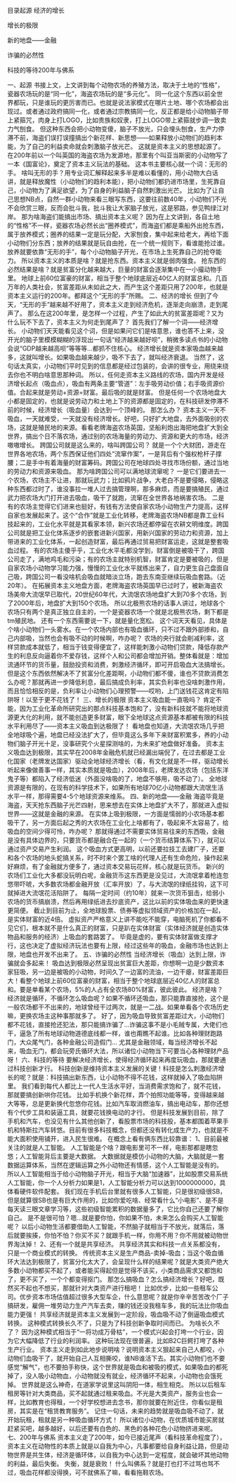 目录起源
经济的增长

增长的极限

新的地盘——金融

诈骗的必然性

科技的等待200年与佛系

一、起源
  书接上文，上文讲到每个动物农场的养殖方法，取决于土地的“性格”，瓷器农场玩的是“同一化”，海盗农场玩的是“多元化”。 同一化这个东西以前全世界都玩，只是谁玩的更厉害而已。也就是说法家模式在哪片土地、哪个农场都会出现过。或者通过政府搞同一化，或者通过宗教搞同一化，反正都是给小动物脑子带上紧箍咒，肉身上打LOGO，比如贵族和奴隶，打上LOGO带上紧箍就步调一致卖力气刨食。 但这种东西会把小动物变傻，脑子不放光，只会埋头刨食，生产力停滞不前，海盗们误打误撞搞出个新花样、新思想——如果释放小动物们的趋利本能，为了自己的利益卖命就会刺激脑子放光芒。 这就是资本主义的思想起源了。 在200年前以一个叫英国的海盗农场为发源地，那里有个叫亚当斯密的小动物写了一本《国富论》，奠定了资本主义玩法的基础。 这本书主要核心就一个词：无形的手。 啥叫无形的手？用专业词汇解释起来多半是难以看懂的，用小动物大白话讲，就是释放魔性（小动物们的趋利本能），把小动物们都扔进市场里，生死靠自己，小动物为了满足欲望，为了自身的利益脑子自然刺激出光芒。 比如为了让自己思想NB点，自然一群小动物来看三眼写东西，这要往前数40年，小动物们不光不会欣赏三眼，反而会批斗我，批斗我让大家脑子放光，这是邪路，参见鸭绿江对岸。 那为啥海盗们能搞出市场、搞出资本主义呢？ 因为在上文讲到，各自土地的“性格”不一样，瓷器农场必然长出“圈养模式”，而海盗们都是乘船外出抢东西，属于放养模式；圈养的结果一定是玩分配，大家刨食，集中起来给老大，再给下面小动物们分东西；放养的结果就是玩自由抢，在一个统一规则下，看谁能抢过谁。放养就要依靠“无形的手”，每个小动物脑子开光，在市场上生死靠自己的抢夺能力。 所以资本主义的本质是啥？就是抢东西。资本主义就是弱肉强食。 抢东西的必然结果是啥？就是贫富分化越来越大，巨量的财富会逐渐集中在一小撮动物手里。 地球上前60位富豪的财富，相当于整个地球底层近40亿人的财富总和。几百万年的人类社会，贫富差距从未如此之大，而产生这个差距只用了200年，也就是资本主义运行的200年。都拜这个“无形的手”所赐。  二、经济的增长  但到了今天，“无形的手”越来越不好用了，资本主义走到经济危机，逐渐走向崩溃，走到尾声了。 那么在这200年里，是怎样一个过程，产生了如此大的贫富差距呢？又为什么玩不下去了，资本主义为何走到尾声了？ 首先我们了解一个词——经济增长。 小动物们天天能看见这个词，但是如果问它们是啥意思，谁也答不上来，没开光的脑子里模模糊糊的浮现出一句话“经济越来越好呗”，稍微多读点书的小动物会说“GDP越来越高呗”等等等…都抓不住核心。 经济增长就是资本家吸血越来越多，这就叫增长。如果吸血越来越少，吸不下去了，就叫经济衰退。 当然了，这句话太真实，小动物们平时见到的信息都是经过包装的，会讲的很专业，用绕来绕去你也不明白啥意思那种词。 所以，任何走资本主义路线的农场，国内开发是经济增长起点（吸血点），吸血有两条主要“管道”：左手吸劳动价值；右手吸资源价值。合起来就是劳动+资源=财富。最后吸的就是财富。 但是任何一个农场地盘大小都是固定的，也就是说劳动力和土地上下的资源都是固定的，在科技研发停滞不前的时候，经济增长（吸血量）会达到一个顶峰的。 那怎么办？ 资本主义一天不吸血，一天就难受，一天就没有经济增长。好吧，只好扩大地盘，去外面吸别的农场，这就是殖民地的来源。看看老牌海盗农场英国，坚船利炮出海把地盘扩大到全世界，搞出个日不落农场，通过别的农场海量的劳动力、资源和更大的市场，经济嗷嗷增长。 跨国公司就是这么来的，啥叫跨国公司？ 就是一个个大财团，游走在世界各地农场，两个东西保证他们四处“流窜作案”，一是背后有个强权枪杆子撑腰；二是手中有着海量的财富筹码。跨国公司在地球四处寻找市场份额，通过当地的劳动力和资源来吸血。 那为啥跨国公司可以满地球流窜呢？ 一是它们要进去一个农场，农场主不让进，那就玩武力；比如鸦片战争，大老白不是要侵略，侵略这种东西都过时了，谁没事拉一堆人过去搞管理啊，那多麻烦，而是要搞殖民，通过武力把农场大门打开进去吸血，吸干了就跑，流窜在全世界各地祸害农场。 二是有的农场主觉得它们进来也挺好，有钱有方法使自家农场小动物生产力提高，这样自家也发展起来了。这个“合作”就是工业化转移，老牌海盗农场NB都是靠工业科技起来的，工业化水平就是其看家本领，新兴农场还都停留在农耕文明维度。跨国公司就是把工业化体系逐步的嵌套进新兴国家，用新兴国家的劳动力和资源，加上带进来的工业化体系，一起创造财富，最后再通过贸易把财富运走，这就是整套吸血过程。 有的农场主傻乎乎，工业化水平毛都没学到，财富倒是被吸干了，跨国公司走了，满地鸡毛和污染；有的农场主就特别机智，财富肯定是要被吸的，但是自家农场小动物学习能力强，慢慢的工业化水平就练出来了，自力更生自己盘面自己吸，跨国公司一看没啥机会吸血就暗淡立场，跑去东南亚继续玩吸血套路。（近20年）。 在拓展资本主义地盘方面，老牌海盗农场英国早已过时了，被新海盗农场美帝大流氓早已取代，20世纪60年代，大流氓农场地盘扩大到70多个农场，到了2000年后，地盘扩大到150个农场。 所以北极熊农场的话事人讲过，地球各个农场只有两个是真正独立自主的，一个是瓷器农场一个就是北极熊农场，剩下都是tm殖民地。 还有一个东西需要说一下，就是量化宽松。 这个词天天看见，具体是个啥小动物们一头雾水。在一个农场内部也有吸血循环，只不过不跟外部掺和，自己内部吸，当然也会有吸不动的时候啊，咋办呢？ 农场的央行就会削减利率，这样贷款成本就低了，相当于钱变得便宜了，这样能刺激小动物们贷款，降低存款产生的利息反向逼着你不爱存钱，这样个人和公司都会增加开销。整体看就是：增加流通环节的货币量，鼓励投资和消费，刺激经济循环，即可开启吸血大法搞增长。 但是这个东西依然解决不了贫富分化差距啊，小动物们都不傻，谁也不贷款消费怎么办呢？那就再进一步降低利息，最后搞成负利率，其实负利率也没啥刺激作用，而且恰恰相反的是，负利率让小动物们心理预警——哎哟，上门送钱花这肯定有陷阱呀！以至于更不花钱了！  三、增长的极限  资本主义吸血能一直吸吗？ 肯定不能，因为工业化革命所研究出的那点科技基本饱和了，没有新科技就不能将地球资源更大化的利用，就不能创造更多财富，眼下全地球这点资源基本都被有限的科技水平利用尽了——资本主义吸血到达极限了！ 看地盘也知道，大流氓农场几乎把全地球吸个遍，地盘已经没法扩大了，但毕竟这么多年下来财富积累多，养的小动物们脑子开光十足，没事研究个火星探测啥的，为未来扩地盘做好准备。 资本主义吸血达到极限，其实早在2008年金融危机就已经漏出端倪了，在过去都是工业化国家（老牌发达国家）驱动全地球经济增长（看，有文化就是不一样，驱动增长听起来像做善事一样，其实本质就是吸血），2008年后，老牌发达农场（包括东洋鬼子等）都陷入了经济低迷（外面没啥吸的了，地盘不够用，吸不动了）。 全地球资源是有限的，在现有的科学技术下，如果所有地球70亿小动物都跟大流氓生活水平一样，那得需要4-5个地球资源来维系。  四、新的地盘——金融  海盗毕竟是海盗，天天抢东西脑子光芒四射，思来想去在实体上地盘扩大不了，那就进入虚拟世界——这就是金融的来源。 在实体上吸到极限，一方面是懦弱的小农场基本都吸干了，另一方面后起之秀的大农场在工业化上啥都有了，吸起来不太容易了，给吸血的空间少得可怜，咋办呢？ 那就得通过不需要实体贸易往来的东西吸，金融是没有具体边界的，只要货币都是融合在一起的（一个货币结算体系下），就可以通过资产交易产生利润。 这个吸血方式更高明，以前还要拉技工去建厂子，还要和各个农场的地头蛇搞关系，时不时来个罢工啥的代理人还有生命危险，操作起来好麻烦，有了金融就方便多了，通过资本交易玩花样，核心就是玩货币。 新兴的农场们工业化大多都没玩明白呢，金融货币这东西更是没见过，大流氓拿着枪连忽悠带吓唬，大多数农场都金融开放（汇率开放）了，与大流氓的绿纸挂钩，这下可就掉进大流氓花活陷阱了。 每隔一定时间（约10年）就来一次货币狙击，给弱小农场的货币搞崩溃，然后再用绿纸进去抄底资产，这比以前的实体吸血来的更快速更简便。 截止到目前为止，全地球股票、债券等虚拟领域资产的价格加在一起，是实体财富的近4倍。 虚拟资产严格意义上讲不能吃不能穿，电脑死机了你都看不见它们，根本就不是什么真正的财富，只是趴在实体财富（实体经济就是创造实体物品和服务的经济）上吸血的套路罢了。 毕竟是虚的，要有实体财富做支撑才行，这也决定了虚拟经济玩法也要有上限，经过这些年的吸血，金融市场也达到上限，地盘也开发不出来了。  五、诈骗的必然性  当经济增长（吸血）达到上限，诈骗就会多起来！ 吸血达到极限必然呈现出贫富巨大差距，你想啊一边是少数资本家狂吸，另一边是被吸的小动物，时间久了一边富的流油，一边干瘪，财富差距巨大！看整个地球上前60位富豪的财富，相当于整个地球底层近40亿人的财富总和。要是单看某个农场，5%的人占有全农场80%财富，彼此彼此。 经济是啥？经济就是循环，不循环怎么吸血呢？如果不循环还吸血，那只能靠直接抢，这个是一般农场都干不出来的，地球曾经干过两次，就是一二战。如果单看各个农场历史嘛，更换农场主这种事那就多了。 好了，因为吸血导致贫富差距过大，小动物们都不花钱，直接抢还犯法，那只能搞诈骗了…诈骗这事不是小毛贼专属，大佬们也干，逼急了所有地球动物道德底线都一样，谁也甭瞧不起谁。比如各种理财跑路门，大众尾气门，各种金融公司造假门… 尤其是金融领域，每当经济增长不起来，吸血无门，都会玩旁氏循环大法，所以诸位小动物当下可要当心各种理财产品呀！  六、科技的等待  要解决经济增长，使得经济循环起来再度玩吸血，那就要通过科技创新才行。 科技创新是维持资本主义发展的关键！科技是怎么刺激经济增长的呢？就是：科技搞出新东西，让小动物不得不花钱，这样就掉入了吸血陷阱里。 我们看到每代人都比上一代人生活水平好，当消费需求饱和了，就不花钱，那就要搞创新哄你花钱。 比如手机换个新花样，弄个拍照功能等等，变得越来越大等等，总是更新换代忽悠你花钱。比如汽车取消燃油车，搞出电动车，那你还想有个代步工具和装逼工具，就要花钱换电动的才行。 但是科技发展到目前，除了手机和汽车，也没见有什么其他创新了，看股票市场的科技股，基本都围着苹果手机和特斯拉汽车转悠。目前有很多科技概念，但都还没有转化成生产力，也就是不能大面积使用铺开，进入民生很难。 在概念上看有俩东西比较靠谱： 1、目前最被关注的就是人工智能。 人工智能是个啥？跟电影里可不一样，电影那都是瞎忽悠；人工智能背后主要是大数据。 大数据就是模仿小动物的大脑，大脑就是一套数据运算体系，当然在逻辑运算之外小动物还有情感，这个人工智能是没有的。 所以人工智能相当于给小动物脑子开光，相当于大脑“加速器”，比如股票交易系统人工智能，你一个人分析力如果是1，人工智能分析力可以达到1000000000，具体看硬件软件配套。 我们现在手机后台里就有很多人工智能，只是很初级很SB，但是就算很SB也是有巨大作用的，比如你爱吃啥、经常看什么“小电影”、是不是每天读三眼文章学习等，这些初级智能累积的数据量多了，它比你自己还要了解你自己。 是不是很可怕？嗯…就是要你怕，你如果不怕，未来怎么会购买人工智能呢？ 以后小动物生活都要借助人工智能，不然脑子就相当于不放光，就落后，落后就要挨揍，你怕不怕？你买不买？就跟手机一样，你用不用？你不用就被动物世界淘汰掉！ 2、还有一个就是共享经济。 共享经济其实和科技一点关系都没有，只是一个商业模式的转换。 传统资本主义是生产商品-卖掉-吸血；当这个吸血循环大法达到极限了，贫富分化太大了，会呈现什么样的结果呢？就是大类资产绝大多数小动物都买不起了，或者能买得起但是觉得不该买，小类商品需求又都饱和了，更不买了，一个个都变得抠门。 那怎么搞吸血？怎么搞经济增长？好吧，既然买不起也不想买，那就针对大类资产进行租吧！ 比如优步，比如一些租车公司。优步资本市场估值超过很多大型车企，什么意思呢？就是你辛辛苦苦改个厂子搞研发，雇佣一堆劳动力生产汽车去卖，赚的钱还没我租车多，我的玩法比你吸血能力更强！ 共享经济就是资本主义发展到一定阶段，吸血吸不动了倒逼吸血模式转换。 这种模式转换长久不了，只是为了科技创新争取时间而已。 为啥长久不了？ 因为这种模式相当于“一将功成万骨枯”，一个模式兴起会打垮一个行业，因为它大幅降低了行业的利润率。 这种玩法现在很普遍，比如B2C巨鳄打垮了各种生产行业。 资本主义走到如此地步说明啥？说明资本主义狠起来自己人都咬，小动物们血吸干了，就开始自己人互相撕咬，谁NB谁活下去。其实小动物们也不要感觉“解气”，也不要拍手称快，这个世界就是吸血和被吸的模式，如果吸血的都死掉了，没人吸小动物血，小动物就没有就业，经济循环不起来，小动物也会饿死掉。 世界就是这么神奇，在道家学说里这叫阴阳一体，相生相克。 所以以后租车租房等针对大类商品，买不起就通过租来吸血。不光是大类资产，服务业也会一样，比如教育也得租，一个好学校想进去念书，那你就要在附近住，你看似是租房，其实是在“租赁教育服务”。 记住一句话，未来的趋势就是吸血吸不动了，就开始玩租，租就是另一种吸血循环方式！ 所以诸位小动物，在优质城市能买房就赶紧买吧，越多越好，以后还要有白色的、黑色的各种花色小动物挤进来呢。  七、200年与佛系  资本主义走了200年，如今已接近尾声（看科技革命程度了），资本主义在动物性的本质上就是以自我为中心，凡事都要给自身利益让路，但是动物世界是共生体，经济是循环体，以自我为中心达到一定程度，就会破坏其他动物的利益，最后失衡。 失衡，就是衰败！ 什么叫佛系？就是打也打不过骂也骂不过，吸血花样都没得换，可不就佛系了嘛，看看拖鞋农场。 